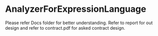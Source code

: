 # AnalyzerForExpressionLanguage

Please refer Docs folder for better understanding. Refer to report for out design and 
refer to contract.pdf for asked contract design.
